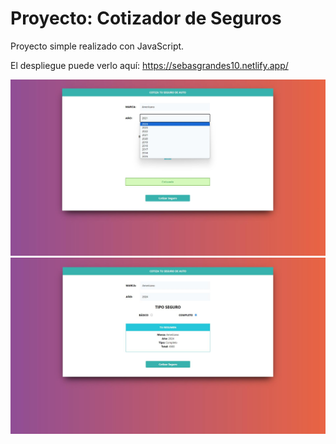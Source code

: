 # Proyecto: Cotizador de Seguros

Proyecto simple realizado con JavaScript.

El despliegue puede verlo aquí: https://sebasgrandes10.netlify.app/

![image](./assets/Imagen%20de%20Portapapeles.jpg)
![image](<./assets/Imagen%20de%20Portapapeles%20(1).jpg>)
